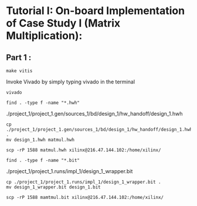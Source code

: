 # Tutorial I: On-board Implementation of Case Study I (Matrix Multiplication): 

## Part 1 : 

```
make vitis
```

Invoke Vivado by simply typing vivado in the terminal
```
vivado
```


```
find . -type f -name "*.hwh"
```
./project_1/project_1.gen/sources_1/bd/design_1/hw_handoff/design_1.hwh

```
cp ./project_1/project_1.gen/sources_1/bd/design_1/hw_handoff/design_1.hwh .
mv design_1.hwh matmul.hwh
```

```
scp -rP 1588 matmul.hwh xilinx@216.47.144.102:/home/xilinx/
```

```
find . -type f -name "*.bit"
```
./project_1/project_1.runs/impl_1/design_1_wrapper.bit

```
cp ./project_1/project_1.runs/impl_1/design_1_wrapper.bit .
mv design_1_wrapper.bit design_1.bit
```

```
scp -rP 1588 mamtmul.bit xilinx@216.47.144.102:/home/xilinx/
```
